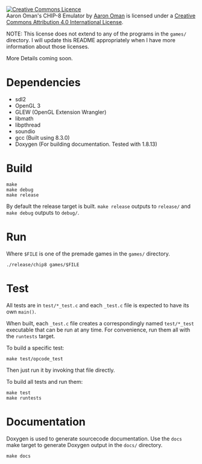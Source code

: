 <a rel="license" href="http://creativecommons.org/licenses/by/4.0/"><img alt="Creative Commons Licence" style="border-width:0" src="https://i.creativecommons.org/l/by/4.0/80x15.png" /></a><br /><span xmlns:dct="http://purl.org/dc/terms/" href="http://purl.org/dc/dcmitype/InteractiveResource" property="dct:title" rel="dct:type">Aaron Oman's CHIP-8 Emulator</span> by <a xmlns:cc="http://creativecommons.org/ns#" href="https://code.groovestomp.com/chip8/" property="cc:attributionName" rel="cc:attributionURL">Aaron Oman</a> is licensed under a <a rel="license" href="http://creativecommons.org/licenses/by/4.0/">Creative Commons Attribution 4.0 International License</a>.

NOTE: This license does not extend to any of the programs in the `games/` directory.
I will update this README appropriately when I have more information about those licenses.

More Details coming soon.

# Dependencies
- sdl2
- OpenGL 3
- GLEW (OpenGL Extension Wrangler)
- libmath
- libpthread
- soundio
- gcc (Built using 8.3.0)
- Doxygen (For building documentation. Tested with 1.8.13)


# Build
```
make
make debug
make release
```

By default the release target is built.
`make release` outputs to `release/` and `make debug` outputs to `debug/`.

# Run
Where `$FILE` is one of the premade games in the `games/` directory.
```
./release/chip8 games/$FILE
```

# Test
All tests are in `test/*_test.c` and each `_test.c` file is expected to have its own `main()`.

When built, each `_test.c` file creates a correspondingly named `test/*_test` executable that can be run at any time.
For convenience, run them all with the `runtests` target.

To build a specific test:
```
make test/opcode_test
```
Then just run it by invoking that file directly.

To build all tests and run them:
```
make test
make runtests
```

# Documentation
Doxygen is used to generate sourcecode documentation.
Use the `docs` make target to generate Doxygen output in the `docs/` directory.
```
make docs
```